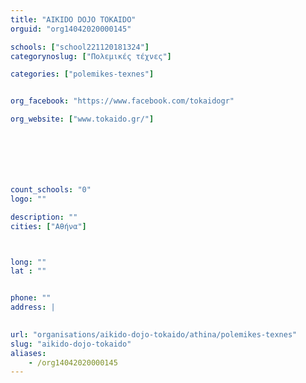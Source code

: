 ```yaml
---
title: "AIKIDO DOJO TOKAIDO"
orguid: "org14042020000145"

schools: ["school221120181324"]
categorynoslug: ["Πολεμικές τέχνες"]

categories: ["polemikes-texnes"]


org_facebook: "https://www.facebook.com/tokaidogr"

org_website: ["www.tokaido.gr/"]







count_schools: "0"
logo: ""

description: ""
cities: ["Αθήνα"]



long: ""
lat : ""


phone: ""
address: |
    

url: "organisations/aikido-dojo-tokaido/athina/polemikes-texnes"
slug: "aikido-dojo-tokaido"
aliases:
    - /org14042020000145
---
```



